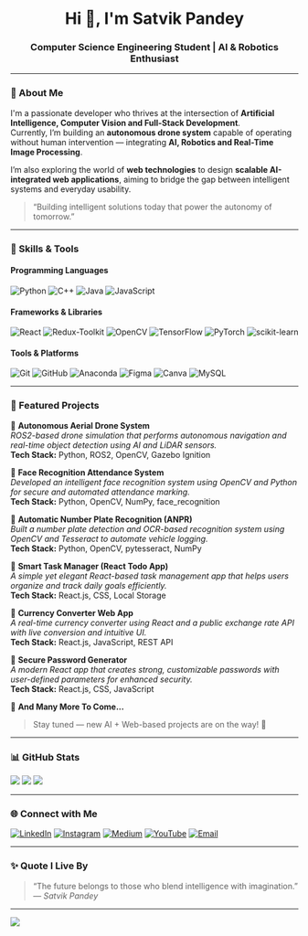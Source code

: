 <h1 align="center">Hi 👋, I'm Satvik Pandey</h1>
<h3 align="center">Computer Science Engineering Student | AI & Robotics Enthusiast</h3>

---

### 💫 About Me  
I'm a passionate developer who thrives at the intersection of **Artificial Intelligence, Computer Vision and Full-Stack Development**.  
Currently, I’m building an **autonomous drone system** capable of operating without human intervention — integrating **AI, Robotics and Real-Time Image Processing**.  

I’m also exploring the world of **web technologies** to design **scalable AI-integrated web applications**, aiming to bridge the gap between intelligent systems and everyday usability.  

> “Building intelligent solutions today that power the autonomy of tomorrow.”

---

### 🧠 Skills & Tools  

#### **Programming Languages**
![Python](https://img.shields.io/badge/Python-3670A0?style=flat&logo=python&logoColor=ffdd54)
![C++](https://img.shields.io/badge/C++-00599C?style=flat&logo=cplusplus&logoColor=white)
![Java](https://img.shields.io/badge/Java-%23ED8B00.svg?style=flat&logo=java&logoColor=white)
![JavaScript](https://img.shields.io/badge/JavaScript-%23323330.svg?style=flat&logo=javascript&logoColor=%23F7DF1E)

#### **Frameworks & Libraries**
![React](https://img.shields.io/badge/React-%2320232a.svg?style=flat&logo=react&logoColor=%2361DAFB)
![Redux-Toolkit](https://img.shields.io/badge/Redux-Toolkit-%23764ABC.svg?style=flat&logo=redux-Toolkit&logoColor=white)
![OpenCV](https://img.shields.io/badge/OpenCV-%23white.svg?style=flat&logo=opencv&logoColor=black)
![TensorFlow](https://img.shields.io/badge/TensorFlow-%23FF6F00.svg?style=flat&logo=TensorFlow&logoColor=white)
![PyTorch](https://img.shields.io/badge/PyTorch-%23EE4C2C.svg?style=flat&logo=PyTorch&logoColor=white)
![scikit-learn](https://img.shields.io/badge/scikit--learn-%23F7931E.svg?style=flat&logo=scikit-learn&logoColor=white)

#### **Tools & Platforms**
![Git](https://img.shields.io/badge/Git-%23F05033.svg?style=flat&logo=git&logoColor=white)
![GitHub](https://img.shields.io/badge/GitHub-%23121011.svg?style=flat&logo=github&logoColor=white)
![Anaconda](https://img.shields.io/badge/Anaconda-%2344A833.svg?style=flat&logo=anaconda&logoColor=white)
![Figma](https://img.shields.io/badge/Figma-%23F24E1E.svg?style=flat&logo=figma&logoColor=white)
![Canva](https://img.shields.io/badge/Canva-%2300C4CC.svg?style=flat&logo=Canva&logoColor=white)
![MySQL](https://img.shields.io/badge/MySQL-4479A1.svg?style=flat&logo=mysql&logoColor=white)

---

### 🚀 Featured Projects  

🔹 **Autonomous Aerial Drone System**  
*ROS2-based drone simulation that performs autonomous navigation and real-time object detection using AI and LiDAR sensors.*  
**Tech Stack:** Python, ROS2, OpenCV, Gazebo Ignition  

🔹 **Face Recognition Attendance System**  
*Developed an intelligent face recognition system using OpenCV and Python for secure and automated attendance marking.*  
**Tech Stack:** Python, OpenCV, NumPy, face_recognition  

🔹 **Automatic Number Plate Recognition (ANPR)**  
*Built a number plate detection and OCR-based recognition system using OpenCV and Tesseract to automate vehicle logging.*  
**Tech Stack:** Python, OpenCV, pytesseract, NumPy  

🔹 **Smart Task Manager (React Todo App)**  
*A simple yet elegant React-based task management app that helps users organize and track daily goals efficiently.*  
**Tech Stack:** React.js, CSS, Local Storage  

🔹 **Currency Converter Web App**  
*A real-time currency converter using React and a public exchange rate API with live conversion and intuitive UI.*  
**Tech Stack:** React.js, JavaScript, REST API  

🔹 **Secure Password Generator**  
*A modern React app that creates strong, customizable passwords with user-defined parameters for enhanced security.*  
**Tech Stack:** React.js, CSS, JavaScript  

🔹 **And Many More To Come...**  
> Stay tuned — new AI + Web-based projects are on the way! 🚀  

---

### 📊 GitHub Stats  

![](https://github-readme-stats.vercel.app/api?username=satvik078&theme=tokyonight&hide_border=false&include_all_commits=true&count_private=true)
![](https://github-readme-streak-stats.herokuapp.com/?user=satvik078&theme=tokyonight&hide_border=false)
![](https://github-readme-stats.vercel.app/api/top-langs/?username=satvik078&theme=tokyonight&hide_border=false&layout=compact)

---

### 🌐 Connect with Me  

[![LinkedIn](https://img.shields.io/badge/LinkedIn-%230077B5.svg?logo=linkedin&logoColor=white)](https://linkedin.com/in/satvik-pandey-1b57aa2b3)
[![Instagram](https://img.shields.io/badge/Instagram-%23E4405F.svg?logo=Instagram&logoColor=white)](https://instagram.com/Satvik_Pandey_10_02)
[![Medium](https://img.shields.io/badge/Medium-12100E?logo=medium&logoColor=white)](https://medium.com/@Satvikpandey)
[![YouTube](https://img.shields.io/badge/YouTube-%23FF0000.svg?logo=YouTube&logoColor=white)](https://youtube.com/@Satvik.Postmaker)
[![Email](https://img.shields.io/badge/Email-D14836?logo=gmail&logoColor=white)](mailto:satvikpandey078@gmail.com)

---

### ✨ Quote I Live By  
> “The future belongs to those who blend intelligence with imagination.”  
> — *Satvik Pandey*

---

[![](https://visitcount.itsvg.in/api?id=satvik078&label=Profile%20Views&icon=0&color=4)](https://visitcount.itsvg.in)
